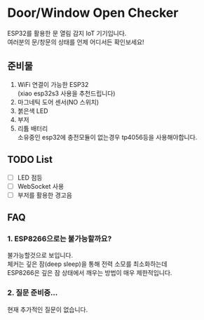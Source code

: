 # Door/Window Open Checker
ESP32를 활용한 문 열림 감지 IoT 기기입니다.  
여러분의 문/창문의 상태를 언제 어디서든 확인보세요!

## 준비물
1. WiFi 연결이 가능한 ESP32  
(xiao esp32s3 사용을 추천드립니다)
2. 마그네틱 도어 센서(NO 스위치)
3. 붉은색 LED
4. 부저
5. 리튬 배터리  
소유중인 esp32에 충전모듈이 없는경우 tp4056등을 사용해야합니다.

## TODO List
* [ ] LED 점등
* [ ] WebSocket 사용
* [ ] 부저를 활용한 경고음

## FAQ
### 1. ESP8266으로는 불가능할까요?  
불가능할것으로 보입니다.  
체커는 깊은 잠(deep sleep)을 통해 전력 소모를 최소화하는데  
ESP8266은 깊은 잠 상태에서 깨우는 방법이 매우 제한적입니다.  
### 2. 질문 준비중...  
현재 추가적인 질문이 없습니다.